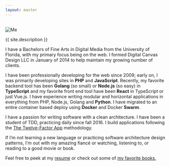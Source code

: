 ```yaml
---
layout: master
---
```


<br />

<img id="photo-of-me" alt="Me" />

<script>
    var myArray = [
      "/assets/misc/about/us.png",
      "/assets/misc/about/codecraft-2018.jpg",
      "/assets/misc/about/colorado-2018.jpg",
    ];
    var randomPictureLink = myArray[Math.floor(Math.random()*myArray.length)];
    var picture = document.getElementById("photo-of-me");
    picture.src = randomPictureLink;
</script>

{{ site.description }}

I have a Bachelors of Fine Arts in Digital Media from the University of Florida, with my primary focus being on the web. I formed Digital Canvas Design LLC in January of 2014 to help maintain my growing number of clients.

I have been professionally developing for the web since 2009; early on, I was primarily developing sites in **PHP** and **JavaScript**. Recently, my favorite backend tool has been **Golang** (so small) or **Node.js** (so easy) in **TypeScript** and my favorite front end tool have been **React** in TypeScript or just Vue.js. I have experience writing modular and horizontal applications in everything from PHP, Node.js, Golang and **Python**. I have migrated to an entire container based deploy using **Docker** and Docker **Swarm**. 

I have a passion for writing software with a clean architecture. I have been a student of TDD, practicing daily since fall 2016. I build applications following the [The Twelve-Factor App](https://12factor.net/) methodology.

If I’m not learning a new language or practicing software architecture design patterns, I'm out with my amazing fiancé or watching, listening to, or reading to a good movie or book. 

Feel free to peek at my [resume](./resume) or check out some of [my favorite books.](https://www.goodreads.com/jasonraimondi)

<!-- 

Oh, hello there. 

This wasnt really meant for you, but I can see why you might think it was. One day (hopefully soon) I will update this and either add some cool stuff to the console or more information about my technical skills in the comments, this was just text that I didnt want to lose to VC and forget it existed.

This text:

The Event Farm API was rewritten using TDD practices, and has maintained an 85% coverage on a roughly 200K+ (circa spring 2018) and growing LOC Rest API written in PHP 7.1 using **Domain Driven Design** and a Command/Query JSON REST API. 

--> 

<br>
<br>
